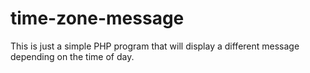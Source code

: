 # time-zone-message

This is just a simple PHP program that will display a different message depending on the time of day.
